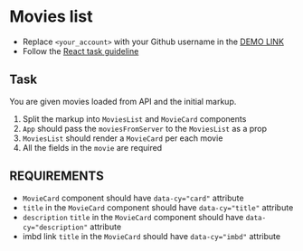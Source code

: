 # Movies list
- Replace `<your_account>` with your Github username in the
 [DEMO LINK](https://<your_account>.github.io/react_movies-list/)
- Follow the [React task guideline](https://github.com/mate-academy/react_task-guideline#react-tasks-guideline)

## Task
You are given movies loaded from API and the initial markup.
1. Split the markup into `MoviesList` and `MovieCard` components
2. `App` should pass the `moviesFromServer` to the `MoviesList` as a prop
3. `MoviesList` should render a `MovieCard` per each movie
4. All the fields in the `movie` are required

## REQUIREMENTS

- `MovieCard` component should have `data-cy="card"` attribute
- `title` in the `MovieCard` component should have `data-cy="title"` attribute
- `description` `title` in the `MovieCard` component should have `data-cy="description"` attribute
- imbd link `title` in the `MovieCard` should have `data-cy="imbd"` attribute